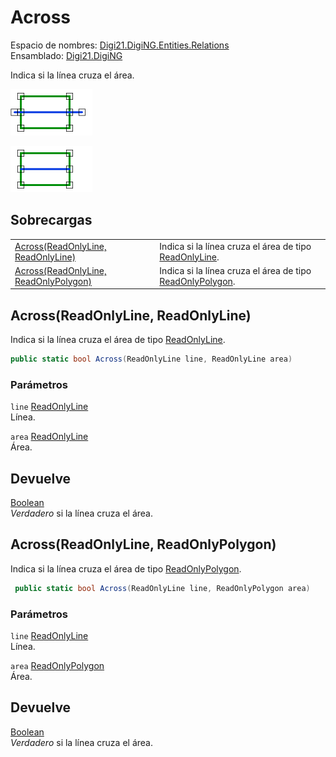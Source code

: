 # Across

Espacio de nombres: [Digi21.DigiNG.Entities.Relations](../../)  
Ensamblado: [Digi21.DigiNG](../../../)

Indica si la línea cruza el área.

![L&#xED;nea que cruza &#xE1;rea](../../../../../../../../.gitbook/assets/lineacruzaarea.png)

![L&#xED;nea que cruza &#xE1;rea](../../../../../../../../.gitbook/assets/lineacruzaarea2.png)

## Sobrecargas

|  |  |
| :--- | :--- |
| [Across\(ReadOnlyLine, ReadOnlyLine\)](across.md#across-readonlyline-readonlyline) | Indica si la línea cruza el área de tipo [ReadOnlyLine](../../../digi21.diging.entities/readonlyline/). |
| [Across\(ReadOnlyLine, ReadOnlyPolygon\)](across.md#across-readonlyline-readonlypolygon) | Indica si la línea cruza el área de tipo [ReadOnlyPolygon](../../../digi21.diging.entities/readonlypolygon/). |

## Across\(ReadOnlyLine, ReadOnlyLine\)

Indica si la línea cruza el área de tipo [ReadOnlyLine](../../../digi21.diging.entities/readonlyline/).

```csharp
public static bool Across(ReadOnlyLine line, ReadOnlyLine area)
```

### Parámetros

`line` [ReadOnlyLine](../../../digi21.diging.entities/readonlyline/)  
Línea.

`area` [ReadOnlyLine](../../../digi21.diging.entities/readonlyline/)  
Área.

## Devuelve

[Boolean](https://docs.microsoft.com/en-us/dotnet/api/system.boolean?view=net-5.0)  
_Verdadero_ si la línea cruza el área.

## Across\(ReadOnlyLine, ReadOnlyPolygon\)

Indica si la línea cruza el área de tipo [ReadOnlyPolygon](../../../digi21.diging.entities/readonlypolygon/).

```csharp
 public static bool Across(ReadOnlyLine line, ReadOnlyPolygon area)
```

### Parámetros

`line` [ReadOnlyLine](../../../digi21.diging.entities/readonlyline/)  
Línea.

`area` [ReadOnlyPolygon](../../../digi21.diging.entities/readonlypolygon/)  
Área.

## Devuelve

[Boolean](https://docs.microsoft.com/en-us/dotnet/api/system.boolean?view=net-5.0)  
_Verdadero_ si la línea cruza el área.



